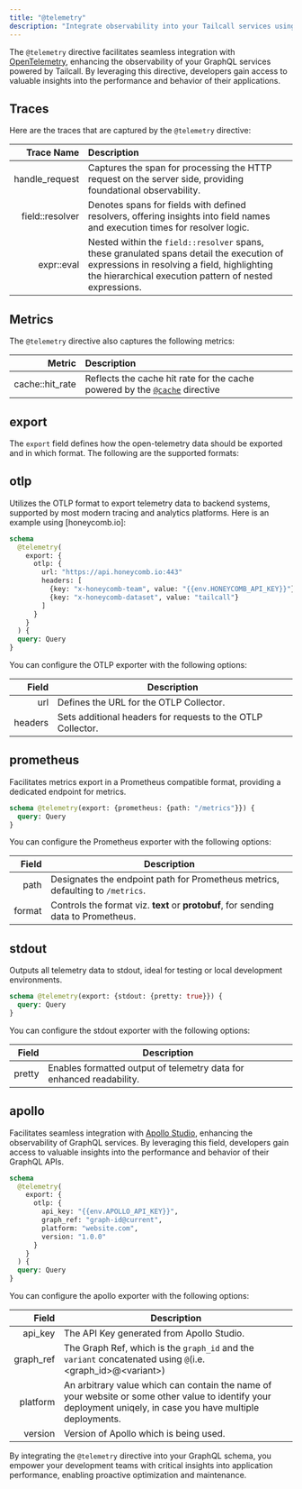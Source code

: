 ```yaml
---
title: "@telemetry"
description: "Integrate observability into your Tailcall services using @telemetry directive with OpenTelemetry."
---
```


The `@telemetry` directive facilitates seamless integration with [OpenTelemetry](https://open-telemetry.io), enhancing the observability of your GraphQL services powered by Tailcall. By leveraging this directive, developers gain access to valuable insights into the performance and behavior of their applications.

## Traces

Here are the traces that are captured by the `@telemetry` directive:

|      Trace Name | Description                                                                                                                                                                                        |
| --------------: | :------------------------------------------------------------------------------------------------------------------------------------------------------------------------------------------------- |
|  handle_request | Captures the span for processing the HTTP request on the server side, providing foundational observability.                                                                                        |
| field::resolver | Denotes spans for fields with defined resolvers, offering insights into field names and execution times for resolver logic.                                                                        |
|      expr::eval | Nested within the `field::resolver` spans, these granulated spans detail the execution of expressions in resolving a field, highlighting the hierarchical execution pattern of nested expressions. |

## Metrics

The `@telemetry` directive also captures the following metrics:

|          Metric | Description                                                                               |
| --------------: | :---------------------------------------------------------------------------------------- |
| cache::hit_rate | Reflects the cache hit rate for the cache powered by the [`@cache`](./cache.md) directive |

## export

The `export` field defines how the open-telemetry data should be exported and in which format. The following are the supported formats:

## otlp

Utilizes the OTLP format to export telemetry data to backend systems, supported by most modern tracing and analytics platforms. Here is an example using [honeycomb.io]:

[honecomb.io]: https://www.honeycomb.io/

```graphql
schema
  @telemetry(
    export: {
      otlp: {
        url: "https://api.honeycomb.io:443"
        headers: [
          {key: "x-honeycomb-team", value: "{{env.HONEYCOMB_API_KEY}}"}
          {key: "x-honeycomb-dataset", value: "tailcall"}
        ]
      }
    }
  ) {
  query: Query
}
```

You can configure the OTLP exporter with the following options:

|   Field | Description                                                 |
| ------: | ----------------------------------------------------------- |
|     url | Defines the URL for the OTLP Collector.                     |
| headers | Sets additional headers for requests to the OTLP Collector. |

## prometheus

Facilitates metrics export in a Prometheus compatible format, providing a dedicated endpoint for metrics.

```graphql
schema @telemetry(export: {prometheus: {path: "/metrics"}}) {
  query: Query
}
```

You can configure the Prometheus exporter with the following options:

|  Field | Description                                                                        |
| -----: | ---------------------------------------------------------------------------------- |
|   path | Designates the endpoint path for Prometheus metrics, defaulting to `/metrics`.     |
| format | Controls the format viz. **text** or **protobuf**, for sending data to Prometheus. |

## stdout

Outputs all telemetry data to stdout, ideal for testing or local development environments.

```graphql
schema @telemetry(export: {stdout: {pretty: true}}) {
  query: Query
}
```

You can configure the stdout exporter with the following options:

|  Field | Description                                                          |
| -----: | -------------------------------------------------------------------- |
| pretty | Enables formatted output of telemetry data for enhanced readability. |

## apollo

Facilitates seamless integration with [Apollo Studio](https://studio.apollographql.com/), enhancing the observability of GraphQL services. By leveraging this field, developers gain access to valuable insights into the performance and behavior of their GraphQL APIs.

```graphql
schema
  @telemetry(
    export: {
      otlp: {
        api_key: "{{env.APOLLO_API_KEY}}",
        graph_ref: "graph-id@current",
        platform: "website.com",
        version: "1.0.0"
      }
    }
  ) {
  query: Query
}
```

You can configure the apollo exporter with the following options:

|     Field | Description                                                                                                                                                   |
|----------:|---------------------------------------------------------------------------------------------------------------------------------------------------------------|
|   api_key | The API Key generated from Apollo Studio.                                                                                                                     |
| graph_ref | The Graph Ref, which is the `graph_id` and the `variant` concatenated using `@`(i.e. \<graph_id\>@\<variant\>)                                                |
|  platform | An arbitrary value which can contain the name of your website or some other value to identify your deployment uniqely, in case you have multiple deployments. |
|   version | Version of Apollo which is being used.                                                                                                                        |


By integrating the `@telemetry` directive into your GraphQL schema, you empower your development teams with critical insights into application performance, enabling proactive optimization and maintenance.
